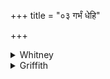 +++
title = "०३ गर्भं धेहि"

+++

<details><summary>Whitney</summary>

### Translation
3. Place the embryo, O Sinīvālī; place the embryo, O Sarasvatī; let both  
the Aśvins, garlanded with blue lotus, set thine embryo.

### Notes
The verse is RV. x. 184. 2 and MB. i. 4. 7 and MP. ⌊i. 12. 2⌋, where  
however is read in **c** *aśvínāu devā́v*. Ppp. reads both times (in  
**a** and **b**) *dehi*. śB. (xiv. 9. 4¹⁰) follows RV. (but with  
*pṛthuṣṭuke* at end of **b**, and *puṣkarasrájāu* in **d**). HGS. (i.  
25. 1) differs from our text only by having *aśvināv ubhāv ā*. Cf. also  
HGS. i. 6. 4; MB. i. 5. 9. ⌊Cf. MGS. ii. 18. 2 k and p. 150.⌋
</details>

<details><summary>Griffith</summary>

O Sinivali, set the germ, set thou the germ, Sarasvati! In thee let both the Asvins, crowned with lotuses, bestow the germ.
</details>
